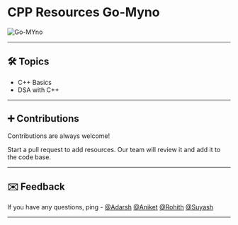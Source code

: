 
# CPP Resources Go-Myno

![Go-MYno](https://avatars.githubusercontent.com/u/90472883?s=200&v=4)

---

## 🛠 Topics

- C++ Basics
- DSA with C++

---

## ➕ Contributions

Contributions are always welcome!

Start a pull request to add resources. Our team will review it and add it to the code base.

---

## ✉️ Feedback

If you have any questions, ping - [@Adarsh](https://github.com/AdarshAnand67) [@Aniket](https://github.com/AniketChaudhri) [@Rohith](https://github.com/Rohith8507) [@Suyash](https://github.com/Suyash-1733)

---


